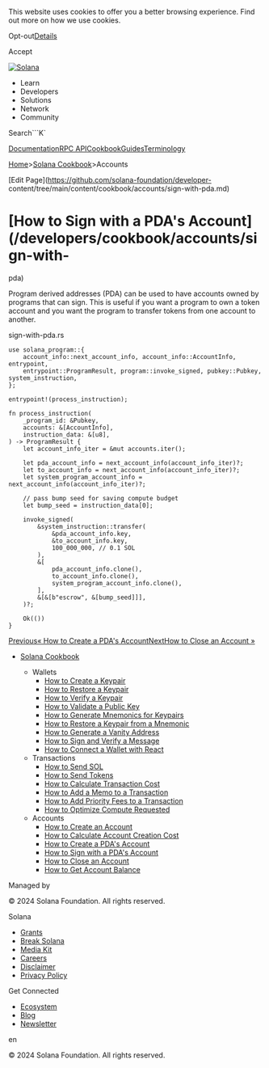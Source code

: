 This website uses cookies to offer you a better browsing experience. Find out
more on how we use cookies.

Opt-out[Details](/privacy-policy#collection-of-information)

Accept

[![Solana](/_next/static/media/logotype-dark.f79d530d.svg)](/)

  * Learn
  * Developers
  * Solutions
  * Network
  * Community

Search```K`

[Documentation](/docs)[RPC
API](/docs/rpc)[Cookbook](/developers/cookbook)[Guides](/developers/guides)[Terminology](/docs/terminology)

[Home](/)>[Solana Cookbook](/developers/cookbook)>Accounts

[Edit Page](https://github.com/solana-foundation/developer-
content/tree/main/content/cookbook/accounts/sign-with-pda.md)

# [How to Sign with a PDA's Account](/developers/cookbook/accounts/sign-with-
pda)

Program derived addresses (PDA) can be used to have accounts owned by programs
that can sign. This is useful if you want a program to own a token account and
you want the program to transfer tokens from one account to another.

sign-with-pda.rs

    
    
    use solana_program::{
        account_info::next_account_info, account_info::AccountInfo, entrypoint,
        entrypoint::ProgramResult, program::invoke_signed, pubkey::Pubkey, system_instruction,
    };
     
    entrypoint!(process_instruction);
     
    fn process_instruction(
        _program_id: &Pubkey,
        accounts: &[AccountInfo],
        instruction_data: &[u8],
    ) -> ProgramResult {
        let account_info_iter = &mut accounts.iter();
     
        let pda_account_info = next_account_info(account_info_iter)?;
        let to_account_info = next_account_info(account_info_iter)?;
        let system_program_account_info = next_account_info(account_info_iter)?;
     
        // pass bump seed for saving compute budget
        let bump_seed = instruction_data[0];
     
        invoke_signed(
            &system_instruction::transfer(
                &pda_account_info.key,
                &to_account_info.key,
                100_000_000, // 0.1 SOL
            ),
            &[
                pda_account_info.clone(),
                to_account_info.clone(),
                system_program_account_info.clone(),
            ],
            &[&[b"escrow", &[bump_seed]]],
        )?;
     
        Ok(())
    }
     

[Previous« How to Create a PDA's
Account](/developers/cookbook/accounts/create-pda-account)[NextHow to Close an
Account »](/developers/cookbook/accounts/close-account)

  * [Solana Cookbook](/developers/cookbook)

    * Wallets
      * [How to Create a Keypair](/developers/cookbook/wallets/create-keypair)
      * [How to Restore a Keypair](/developers/cookbook/wallets/restore-keypair)
      * [How to Verify a Keypair](/developers/cookbook/wallets/verify-keypair)
      * [How to Validate a Public Key](/developers/cookbook/wallets/check-publickey)
      * [How to Generate Mnemonics for Keypairs](/developers/cookbook/wallets/generate-mnemonic)
      * [How to Restore a Keypair from a Mnemonic](/developers/cookbook/wallets/restore-from-mnemonic)
      * [How to Generate a Vanity Address](/developers/cookbook/wallets/generate-vanity-address)
      * [How to Sign and Verify a Message](/developers/cookbook/wallets/sign-message)
      * [How to Connect a Wallet with React](/developers/cookbook/wallets/connect-wallet-react)
    * Transactions
      * [How to Send SOL](/developers/cookbook/transactions/send-sol)
      * [How to Send Tokens](/developers/cookbook/transactions/send-tokens)
      * [How to Calculate Transaction Cost](/developers/cookbook/transactions/calculate-cost)
      * [How to Add a Memo to a Transaction](/developers/cookbook/transactions/add-memo)
      * [How to Add Priority Fees to a Transaction](/developers/cookbook/transactions/add-priority-fees)
      * [How to Optimize Compute Requested](/developers/cookbook/transactions/optimize-compute)
    * Accounts
      * [How to Create an Account](/developers/cookbook/accounts/create-account)
      * [How to Calculate Account Creation Cost](/developers/cookbook/accounts/calculate-rent)
      * [How to Create a PDA's Account](/developers/cookbook/accounts/create-pda-account)
      * [How to Sign with a PDA's Account](/developers/cookbook/accounts/sign-with-pda)
      * [How to Close an Account](/developers/cookbook/accounts/close-account)
      * [How to Get Account Balance](/developers/cookbook/accounts/get-account-balance)

Managed by

[](/)

[](/youtube)[](/twitter)[](/discord)[](/reddit)[](/github)[](/telegram)

© 2024 Solana Foundation. All rights reserved.

Solana

  * [Grants](https://solana.org/grants)
  * [Break Solana](https://break.solana.com/)
  * [Media Kit](/branding)
  * [Careers](https://jobs.solana.com/)
  * [Disclaimer](/tos)
  * [Privacy Policy](/privacy-policy)

Get Connected

  * [Ecosystem](/ecosystem)
  * [Blog](/news)
  * [Newsletter](/newsletter)

en

© 2024 Solana Foundation. All rights reserved.

